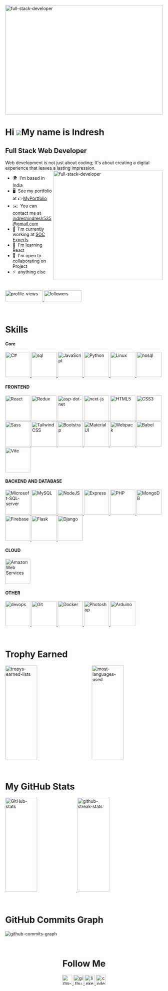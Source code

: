 <img src="https://drive.google.com/uc?id=1wiqoYJ7rpOpzaMtRARsPKKk0kIEHg_km" width="100%" height="350px" alt="full-stack-developer"/>

Hi ![](https://user-images.githubusercontent.com/18350557/176309783-0785949b-9127-417c-8b55-ab5a4333674e.gif)My name is Indresh
===============================================================================================================================

Full Stack Web Developer
------------------------

Web development is not just about coding; It's about creating a digital experience that leaves a lasting impression.
<img align="right" src="https://drive.google.com/uc?id=1QN8OhLgOG_FsFJfN5p75lQ2dhZXjHNHT" height="350px" alt="full-stack-developer"/>
* 🌍  I'm based in India
* 🖥️  See my portfolio at 👉[MyPortfolio](http://https://my-portfolio-delta-seven-29.vercel.app/)
* ✉️  You can contact me at [indreshindresh535@gmail.com](mailto:indreshindresh535@gmail.com)
* 🚀  I'm currently working at [SOC Experts](http://https://www.socexperts.com/)
* 🧠  I'm learning React
* 🤝  I'm open to collaborating on Project
* ⚡  anything else


<br/>

[//]: # (replace your "username" with "githubusername" for dumy data. Ex:- https://img.shields.io/github/followers/githubusername?logo=github&style=for-the-badge&color=0891b2&labelColor=1c1917)
[//]: # ( ==================================== Profile Badges =====================================================================================)

<div class="badges">
    <p align="left"> 
        <a href="https://www.github.com/Indresh535" target="_blank" rel="noreferrer"> 
          <img src="https://komarev.com/ghpvc/?username=indresh535&label=Profile%20views&color=0e75b6&style=flat" width="120px" height="35px" alt="profile-views"/> 
        </a>
        <a href="https://www.github.com/Indresh535" target="_blank" rel="noreferrer">
          <img src="https://img.shields.io/github/followers/indresh535?logo=github&style=for-the-badge&color=0891b2&labelColor=1c1917" width="120px" height="35px" alt="followers"/>
        </a>
    </p>
</div>
<br/>




[//]: # ( ==================================== Skills =====================================================================================)

<div class="skills">
    <h1><b>Skills</b></h1>
    <p align="left">
         <h4><b> Core </b></h4>  
          <a href="https://docs.microsoft.com/en-us/dotnet/csharp/" target="_blank" rel="noreferrer">
              <img src="https://e7.pngegg.com/pngimages/328/221/png-clipart-c-programming-language-logo-microsoft-visual-studio-net-framework-javascript-icon-purple-logo.png" 
                 width="80" height="80" alt="C#" />
          </a>        
         <a href="https://dev.mysql.com/doc/" target="_blank" rel="noreferrer">
            <img src="https://info-comp.ru/wp-content/uploads/images/stories/kartinki2/What_is_SQL_1.jpg" width="80" height="80" alt="sql" />
          </a> 
        <a href="https://developer.mozilla.org/en-US/docs/Web/JavaScript" target="_blank" rel="noreferrer">
            <img src="https://static.vecteezy.com/system/resources/previews/012/697/298/non_2x/3d-javascript-logo-design-free-png.png" width="80" height="80" alt="JavaScript" />
          </a>
          <a href="https://www.python.org/" target="_blank" rel="noreferrer">
            <img src="https://cdn3d.iconscout.com/3d/free/thumb/free-python-9294858-7578001.png" width="80" height="80" alt="Python" />
          </a> 
          <a href="https://www.linux.org" target="_blank" rel="noreferrer">
            <img src="https://www.pngitem.com/pimgs/m/97-975942_linux-penguin-logo-png-linux-logo-png-transparent.png" width="80" height="80" alt="Linux" />
          </a>  
        <a href="https://www.mongodb.com/nosql-explained" target="_blank" rel="noreferrer">
            <img src="https://busi.eu/app/uploads/2020/02/NoSQL.jpg" width="80" height="80" alt="nosql" />
          </a> 
        <br/>
        <h4><b> FRONTEND </b></h4>
        <a href="https://react.dev" target="_blank" rel="noreferrer">
            <img src="https://cdn3d.iconscout.com/3d/free/thumb/free-react-9294867-7578010.png" width="80" height="80" alt="React" />
          </a>        
          <a href="https://redux.js.org/" target="_blank" rel="noreferrer">
            <img src="https://cdn3d.iconscout.com/3d/free/thumb/free-react-5645899-4695757.png" width="80" height="80" alt="Redux" />
          </a>              
          <a href="https://learn.microsoft.com/en-us/aspnet/core/" target="_blank" rel="noreferrer">
              <img src="https://nyesteventuretech.com/images/asp.png" width="80" height="80" alt="asp-dot-net" />
          </a>
         <a href="https://nextjs.org/docs" target="_blank" rel="noreferrer">
            <img src="https://testrigor.com/wp-content/uploads/2023/04/nextjs-logo-square.png" width="80" height="80" alt="next-js" />
          </a> 
          <a href="https://developer.mozilla.org/en-US/docs/Glossary/HTML5" target="_blank" rel="noreferrer">
            <img src="https://cdn3d.iconscout.com/3d/free/thumb/free-html-5728485-4781249.png" width="80" height="80" alt="HTML5" />
          </a>  
        <a href="https://www.w3.org/TR/CSS/#css" target="_blank" rel="noreferrer">
            <img src="https://static.vecteezy.com/system/resources/previews/022/362/579/original/3d-css-file-icon-illustration-png.png" width="80" height="80" alt="CSS3" />
          </a>
          <a href="https://sass-lang.com/" target="_blank" rel="noreferrer">
            <img src="https://cdn3d.iconscout.com/3d/free/preview/free-sass-9294876-7578019.png" width="80" height="80" alt="Sass" />
          </a>
          <a href="https://tailwindcss.com/" target="_blank" rel="noreferrer">
            <img src="https://w7.pngwing.com/pngs/771/978/png-transparent-tailwind-css-css-framework-customizable-low-level-tailwind-logo-3d-icon.png" width="80" height="80" alt="TailwindCSS" />
          </a>
          <a href="https://getbootstrap.com/" target="_blank" rel="noreferrer">
            <img src="https://w7.pngwing.com/pngs/628/224/png-transparent-bootstrap-plain-wordmark-logo-icon.png" width="80" height="80" alt="Bootstrap" />
          </a>
          <a href="https://mui.com/" target="_blank" rel="noreferrer">
            <img src="https://mui.com/static/icons/512x512.png" width="80" height="80" alt="Material UI" />
          </a>
          <a href="https://webpack.js.org/" target="_blank" rel="noreferrer">
            <img src="https://p1.hiclipart.com/preview/518/449/146/react-logo-webpack-babel-javascript-npm-github-nodejs-front-and-back-ends-png-clipart.jpg" 
               width="80" height="80" alt="Webpack" />
          </a>
          <a href="https://babeljs.io/" target="_blank" rel="noreferrer">
            <img src="https://cdn.iconscout.com/icon/free/png-256/free-babel-2-1175262.png" width="80" height="80" alt="Babel" />
          </a>
          <a href="https://vitejs.dev/" target="_blank" rel="noreferrer">
            <img src="https://miro.medium.com/v2/resize:fit:1184/1*l5RrUzGOspiXNu6WTPddhA@2x.png" width="80" height="80" alt="Vite" />
          </a>
        <br/>
        <h4><b> BACKEND AND DATABASE </b></h4>      
         <a href="https://learn.microsoft.com/en-us/sql/ssms/download-sql-server-management-studio-ssms" target="_blank" rel="noreferrer">
            <img src="https://banner2.cleanpng.com/20180526/usu/kisspng-microsoft-sql-server-sql-server-management-studio-5b0a14557259a0.9917237415273872214684.jpg" width="80" height="80" alt="Microsoft-SQL-server" />
          <a href="https://www.mysql.com/" target="_blank" rel="noreferrer">
            <img src="https://w7.pngwing.com/pngs/101/590/png-transparent-mysql-database-relational-database-sql-mysql-logo-database-management-3d-icon.png" width="80" height="80" alt="MySQL" />
        <a href="https://nodejs.org/en/" target="_blank" rel="noreferrer">
            <img src="https://www.technoligent.com/images/nodejs/node-js-development-services.png" width="80" height="80" alt="NodeJS" />
          </a>
          <a href="https://expressjs.com/" target="_blank" rel="noreferrer">
            <img src="https://geekflare.com/wp-content/uploads/2023/01/expressjs.png" width="80" height="80" alt="Express" />
          </a>                      
          <a href="https://www.php.net/" target="_blank" rel="noreferrer">
            <img src="https://cdn3d.iconscout.com/3d/free/thumb/free-php-9294883-7578026.png" width="80" height="80" alt="PHP" />
          </a>  
          <a href="https://www.mongodb.com/" target="_blank" rel="noreferrer">
            <img src="https://p7.hiclipart.com/preview/322/738/442/logo-brand-product-design-mongodb-inc-design.jpg" width="80" height="80" alt="MongoDB" />
          </a>
          </a>
          <a href="https://firebase.google.com/" target="_blank" rel="noreferrer">
            <img src="https://toppng.com//public/uploads/preview/logo-google-firebase-logo-11563634544aqdbqci3yp.png" width="80" height="80" alt="Firebase" />
          </a>
          <a href="https://flask.palletsprojects.com/en/2.0.x/" target="_blank" rel="noreferrer">
            <img src="https://www.pngitem.com/pimgs/m/159-1595977_flask-python-logo-hd-png-download.png" width="80" height="80" alt="Flask" />
          </a>
          <a href="https://www.djangoproject.com/" target="_blank" rel="noreferrer">
            <img src="https://banner2.cleanpng.com/20180711/rtc/kisspng-django-web-development-web-framework-python-softwa-django-5b45d913f29027.4888902515313042119936.jpg"
              width="80" height="80" alt="Django" />
          </a>
        <br/>
        <h4><b> CLOUD </b></h4>                    
          <a href="https://aws.amazon.com" target="_blank" rel="noreferrer">
            <img src="https://cdn3d.iconscout.com/3d/free/thumb/free-amazon-web-services-8074662-6507782.png" width="80" height="80" alt="Amazon Web Services" />
          </a>
                <br/>
        <h4><b> OTHER </b></h4>             
         <a href="https://en.wikipedia.org/wiki/DevOps" target="_blank" rel="noreferrer">
            <img src="https://miro.medium.com/v2/resize:fit:512/0*HsIkOkCv4XUCW5Sz.png" width="80" height="80" alt="devops" />
          </a>  
          <a href="https://git-scm.com/" target="_blank" rel="noreferrer">
              <img src="https://git-scm.com/images/logo@2x.png" width="80" height="80" alt="Git" />
          </a>  
          <a href="https://www.docker.com/" target="_blank" rel="noreferrer">
              <img src="https://w7.pngwing.com/pngs/237/269/png-transparent-docker-logo-docker-logo-kubernetes-software-deployment-engineer-logo-logo-area-line.png" width="80" height="80" alt="Docker" />
          </a>                
          <a href="https://www.adobe.com/uk/products/photoshop.html" target="_blank" rel="noreferrer">
            <img src="https://cdn3d.iconscout.com/3d/free/thumb/free-photoshop-5562348-4642752.png" width="80" height="80" alt="Photoshop" />
          </a>
          <a href="https://arduino.cc" target="_blank" rel="noreferrer">
            <img src="https://png.pngtree.com/png-vector/20220226/ourmid/pngtree-logo-arduino-png-image_4465472.png" width="80" height="80" alt="Arduino" />
          </a>
     </p>
</div>

<br/>



[//]: # ( ==================================== Trophys Earned =====================================================================================)

<div>
    <h1><b>Trophy Earned</b></h1>
    <p> 
        <a href="https://github.com/ryo-ma/github-profile-trophy">
            <img src="https://github-profile-trophy.vercel.app/?username=indresh535&row=2&column=4&theme=dark_lover" width="45%" height="300px" alt="tropys-earned-lists" />
        </a>  
        <a href="https://github.com/ryo-ma/github-profile-trophy">
            <img align="right" src="https://github-readme-stats.vercel.app/api/top-langs?username=indresh535&show_icons=true&hide_border=true&bg_color=1c1917&text_color=ffffff&locale=en&layout=compact" width="45%" height="300px" alt="most-languages-used" />
        </a>  
    </p>
</div>

<br/>




[//]: # ( ==================================== My GitHub Stats =====================================================================================)

<div>
    <h1><b>My GitHub Stats</b></h1>
    <p>
      <a href="http://www.github.com/Indresh535">
            <img src="https://github-readme-stats.vercel.app/api?username=Indresh535&show_icons=true&hide=&count_private=true&title_color=0891b2&text_color=ffffff&icon_color=0891b2&bg_color=1c1917&hide_border=true&show_icons=true" width="45%" height="300px" alt="GitHub-stats" />
      </a>          
      <a href="http://www.github.com/Indresh535">
            <img src="https://github-readme-streak-stats.herokuapp.com/?user=Indresh535&stroke=ffffff&background=1c1917&ring=0891b2&fire=0891b2&currStreakNum=ffffff&currStreakLabel=0891b2&sideNums=ffffff&sideLabels=ffffff&dates=ffffff&hide_border=true"
                 width="45%" height="300px" alt="github-streak-stats" />
      </a>
    </p>
</div>

<br/>


[//]: # ( ==================================== Github Commits Graph =====================================================================================)

<div>    
    <h1><b>GitHub Commits Graph</b></h1>
    <p>
        <img src="https://github-readme-activity-graph.vercel.app/graph?username=indresh535&bg_color=1c1917&color=fff&line=0891b2&point=f7f7f7&area=true&hide_border=true" 
        alt="github-commits-graph" />
    </p>
</div>

<br/>





[//]: # ( ==================================== Follow Me =====================================================================================)

<div align="center">       
    <h1><b>Follow Me</b></h1>
    <p>        
        <a href="https://my-portfolio-delta-seven-29.vercel.app" target="_blank" rel="noreferrer"> 
            <picture> 
                <source media="(prefers-color-scheme: dark)" srcset="https://p.kindpng.com/picc/s/238-2384305_portfolio-text-png-transparent-png.png" /> 
                <source media="(prefers-color-scheme: light)" srcset="https://p.kindpng.com/picc/s/238-2384305_portfolio-text-png-transparent-png.png" /> 
                <img src="https://p.kindpng.com/picc/s/238-2384305_portfolio-text-png-transparent-png.png" width="32" height="32" alt="my-portfolio"/> 
            </picture> 
        </a> 
        <a href="https://www.github.com/Indresh535" target="_blank" rel="noreferrer"> 
            <picture> 
                <source media="(prefers-color-scheme: dark)" srcset="https://avatars.githubusercontent.com/u/9919?s=280&v=4" /> 
                <source media="(prefers-color-scheme: light)" srcset="https://upload.wikimedia.org/wikipedia/commons/c/c2/GitHub_Invertocat_Logo.svg" /> 
                <img src="https://raw.githubusercontent.com/danielcranney/readme-generator/main/public/icons/socials/github.svg" width="32" height="32" alt="github"/> 
            </picture> 
        </a> 
        <a href="https://www.linkedin.com/in/indresh-2208891a6" target="_blank" rel="noreferrer"> 
            <picture> 
                <source media="(prefers-color-scheme: dark)" srcset="https://downloadr2.apkmirror.com/wp-content/uploads/2021/04/30/6074754fb2685.png"/> 
                <source media="(prefers-color-scheme: light)" srcset="https://downloadr2.apkmirror.com/wp-content/uploads/2021/04/30/6074754fb2685.png" /> 
                <img src="https://downloadr2.apkmirror.com/wp-content/uploads/2021/04/30/6074754fb2685.png" width="32" height="32" alt="linkedin"/> 
            </picture> 
        </a>          
        <a href="https://codesandbox.io/u/indresh535" target="_blank" rel="noreferrer"> 
            <picture> 
                <source media="(prefers-color-scheme: dark)" srcset="https://www.iconbolt.com/preview/facebook/radix-icons/codesandbox-logo.svg" /> 
                <source media="(prefers-color-scheme: light)" srcset="https://raw.githubusercontent.com/danielcranney/readme-generator/main/public/icons/socials/codesandbox.svg" /> 
                <img src="https://raw.githubusercontent.com/danielcranney/readme-generator/main/public/icons/socials/codesandbox.svg" width="32" height="32" alt="codesandbox"/> 
            </picture> 
        </a> 
    </p>
</div>

<br/>






<!---

[//]: # ( ==================================== Top Languages Used =====================================================================================)

<div>
    <h1><b>Top Languages Used</b></h1>
    <p>
        <a href="https://github.com/Indresh535" align="left"><img src="https://github-readme-stats.vercel.app/api/top-langs/?username=Indresh535&langs_count=10&title_color=0891b2&text_color=ffffff&icon_color=0891b2&bg_color=1c1917&hide_border=true&locale=en&custom_title=Top%20%Languages" alt="Top-Languages"/>         </a>
        <img align="right" src="https://github-readme-stats.vercel.app/api/top-langs?username=indresh535&show_icons=true&bg_color=1c1917&text_color=ffffff&locale=en&layout=compact" alt="most-languages-used" />
    </p>
</div>

<br/>




[//]: # ( ==================================== Follow Me =====================================================================================)

<div>       
    <h1><b>Follow Me</b></h1>
    <p> 
        <a href="https://www.codepen.io/codepen" target="_blank" rel="noreferrer"> 
            <picture> 
                <source media="(prefers-color-scheme: dark)" srcset="https://raw.githubusercontent.com/danielcranney/readme-generator/main/public/icons/socials/codepen-dark.svg" /> 
                <source media="(prefers-color-scheme: light)" srcset="https://raw.githubusercontent.com/danielcranney/readme-generator/main/public/icons/socials/codepen.svg" /> 
                <img src="https://raw.githubusercontent.com/danielcranney/readme-generator/main/public/icons/socials/codepen.svg" width="32" height="32" alt="code-pen"/> 
            </picture> 
        </a> 
        <a href="https://codesandbox.io/u/indresh535" target="_blank" rel="noreferrer"> 
            <picture> 
                <source media="(prefers-color-scheme: dark)" srcset="https://raw.githubusercontent.com/danielcranney/readme-generator/main/public/icons/socials/codesandbox-dark.svg" /> 
                <source media="(prefers-color-scheme: light)" srcset="https://raw.githubusercontent.com/danielcranney/readme-generator/main/public/icons/socials/codesandbox.svg" /> 
                <img src="https://raw.githubusercontent.com/danielcranney/readme-generator/main/public/icons/socials/codesandbox.svg" width="32" height="32" alt="codesandbox"/> 
            </picture> 
        </a> 
        <a href="https://www.dev.to/devto" target="_blank" rel="noreferrer"> 
            <picture> 
                <source media="(prefers-color-scheme: dark)" srcset="https://raw.githubusercontent.com/danielcranney/readme-generator/main/public/icons/socials/devdotto-dark.svg" /> 
                <source media="(prefers-color-scheme: light)" srcset="https://raw.githubusercontent.com/danielcranney/readme-generator/main/public/icons/socials/devdotto.svg" /> 
                <img src="https://raw.githubusercontent.com/danielcranney/readme-generator/main/public/icons/socials/devdotto.svg" width="32" height="32" alt="devdotto"/> 
            </picture> 
        </a> 
        <a href="https://discord.com/users/discord" target="_blank" rel="noreferrer"> 
            <picture> 
                <source media="(prefers-color-scheme: dark)" srcset="undefined" /> 
                <source media="(prefers-color-scheme: light)" srcset="https://raw.githubusercontent.com/danielcranney/readme-generator/main/public/icons/socials/discord.svg" /> 
                <img src="https://raw.githubusercontent.com/danielcranney/readme-generator/main/public/icons/socials/discord.svg" width="32" height="32" alt="discord"/> 
            </picture> 
        </a> 
        <a href="https://www.dribbble.com/dribble" target="_blank" rel="noreferrer"> 
            <picture> 
                <source media="(prefers-color-scheme: dark)" srcset="undefined" /> 
                <source media="(prefers-color-scheme: light)" srcset="https://raw.githubusercontent.com/danielcranney/readme-generator/main/public/icons/socials/dribbble.svg" /> 
                <img src="https://raw.githubusercontent.com/danielcranney/readme-generator/main/public/icons/socials/dribbble.svg" width="32" height="32" alt="dribbble"/> 
            </picture> 
        </a> 
        <a href="https://www.github.com/Indresh535" target="_blank" rel="noreferrer"> 
            <picture> 
                <source media="(prefers-color-scheme: dark)" srcset="https://raw.githubusercontent.com/danielcranney/readme-generator/main/public/icons/socials/github-dark.svg" /> 
                <source media="(prefers-color-scheme: light)" srcset="https://raw.githubusercontent.com/danielcranney/readme-generator/main/public/icons/socials/github.svg" /> 
                <img src="https://raw.githubusercontent.com/danielcranney/readme-generator/main/public/icons/socials/github.svg" width="32" height="32" alt="github"/> 
            </picture> 
        </a> 
        <a href="https://hash.hashnode.dev" target="_blank" rel="noreferrer">
            <picture> 
                <source media="(prefers-color-scheme: dark)" srcset="undefined" /> 
                <source media="(prefers-color-scheme: light)" srcset="https://raw.githubusercontent.com/danielcranney/readme-generator/main/public/icons/socials/hashnode.svg" /> 
                <img src="https://raw.githubusercontent.com/danielcranney/readme-generator/main/public/icons/socials/hashnode.svg" width="32" height="32" alt="hashnode"/> 
            </picture> 
        </a> 
        <a href="https://www.linkedin.com/in/indresh-2208891a6" target="_blank" rel="noreferrer"> 
            <picture> 
                <source media="(prefers-color-scheme: dark)" srcset="https://raw.githubusercontent.com/danielcranney/readme-generator/main/public/icons/socials/linkedin-dark.svg" /> 
                <source media="(prefers-color-scheme: light)" srcset="https://raw.githubusercontent.com/danielcranney/readme-generator/main/public/icons/socials/linkedin.svg" /> 
                <img src="https://raw.githubusercontent.com/danielcranney/readme-generator/main/public/icons/socials/linkedin.svg" width="32" height="32" alt="linkedin"/> 
            </picture> 
        </a> 
        <a href="https://www.polywork.com/ploy" target="_blank" rel="noreferrer"> 
            <picture> 
                <source media="(prefers-color-scheme: dark)" srcset="undefined" /> 
                <source media="(prefers-color-scheme: light)" srcset="https://raw.githubusercontent.com/danielcranney/readme-generator/main/public/icons/socials/polywork.svg" /> 
                <img src="https://raw.githubusercontent.com/danielcranney/readme-generator/main/public/icons/socials/polywork.svg" width="32" height="32" alt="polywork"/> 
            </picture> 
        </a> 
        <a href="http://www.medium.com/medium" target="_blank" rel="noreferrer"> 
            <picture> 
                <source media="(prefers-color-scheme: dark)" srcset="https://raw.githubusercontent.com/danielcranney/readme-generator/main/public/icons/socials/medium-dark.svg" /> 
                <source media="(prefers-color-scheme: light)" srcset="https://raw.githubusercontent.com/danielcranney/readme-generator/main/public/icons/socials/medium.svg" /> 
                <img src="https://raw.githubusercontent.com/danielcranney/readme-generator/main/public/icons/socials/medium.svg" width="32" height="32" alt="medium"/> 
            </picture> 
        </a> 
        <a href="https://www.stackoverflow.com/users/stackoverflow" target="_blank" rel="noreferrer"> 
            <picture> 
                <source media="(prefers-color-scheme: dark)" srcset="undefined" /> 
                <source media="(prefers-color-scheme: light)" srcset="https://raw.githubusercontent.com/danielcranney/readme-generator/main/public/icons/socials/stackoverflow.svg" /> 
                <img src="https://raw.githubusercontent.com/danielcranney/readme-generator/main/public/icons/socials/stackoverflow.svg" width="32" height="32" alt="stackoverflow"/>
            </picture> 
        </a> 
        <a href="https://www.youtube.com/@youtube" target="_blank" rel="noreferrer"> 
            <picture> 
                <source media="(prefers-color-scheme: dark)" srcset="undefined" />
                <source media="(prefers-color-scheme: light)" srcset="https://raw.githubusercontent.com/danielcranney/readme-generator/main/public/icons/socials/youtube.svg" /> 
                <img src="https://raw.githubusercontent.com/danielcranney/readme-generator/main/public/icons/socials/youtube.svg" width="32" height="32" alt="youtube"/>
            </picture> 
        </a>
    </p>
</div>

<br/>








[//]: # ( ==================================== Top Repositories =====================================================================================)



<div>
    <h1><b>Top Repositories</b></h1>
    <p align="left">        
        <a href="https://github.com/Indresh535/Vuexy-Complete-Admin-Project-Setup">
            <img align="left" width="45%" src="https://github-readme-stats.vercel.app/api/pin/?username=Indresh535&repo=Vuexy-Complete-Admin-Project-Setup&title_color=0891b2&text_color=ffffff&icon_color=0891b2&bg_color=1c1917&hide_border=true&locale=en" alt='top-1-repository'/>
        </a>
        <a href="https://github.com/Indresh535/Vuexy-Complete-Admin-Project-Setup">
            <img align="left" width="45%" src="https://github-readme-stats.vercel.app/api/pin/?username=Indresh535&repo=ShipDetectionFlask&title_color=0891b2&text_color=ffffff&icon_color=0891b2&bg_color=1c1917&hide_border=true&locale=en" alt='top-1-repository'/>
        </a>
    </p>
</div>

<br/>






[//]: # ( ==================================== Support Me =====================================================================================)

<div>
    <h1><b>Support Me</b></h1>
    <ul style="list-style-type: none; margin: 0;">
        <li style="display: inline-block; margin-right: 0.25rem;">
            <a href="https://www.buymeacoffee.com/#">
                <img src="https://cdn.buymeacoffee.com/buttons/v2/default-yellow.png" width="150"/>
            </a>
        </li>
        <li style="display: inline-block; margin-right: 0.25rem;">
            <a href="https://www.ko-fi.com/#">
                <img src="https://storage.ko-fi.com/cdn/kofi2.png?v=3" width="150"/>
            </a>
        </li>
    </ul>
</div>



-->
